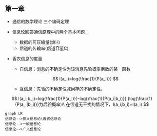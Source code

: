## 第一章

- 通信的数学理论  三个编码定理

- 信息论回答通信原理中的两个基本问题：

  - 数据的可压缩量(熵H)
  - 信道的传输率(信道容量C)

- 香农信息的度量

  - 自信息：消息的不确定性为该消息先验概率倒数的某一函数

  $$
  I(a_i)=log{\frac{1}{P(a_i)}}
  $$

  - 互信息：先验的不确定性减尚存的不确定性。

$$
I(a_i;b_i)=log{\frac{1}{P(a_i)}}-log{\frac{1}{P(a_i|b_i)}}  (log{\frac{1}{P(a_i|b_i)}}为后验概率)\\
在信道无干扰的情况下，I(a_i;b_i)=I(a_i)
$$

```mermaid
graph LR
信息论-->狭义信息论\香农信息论
信息论-->一般信息论
信息论-->广义信息论
```

